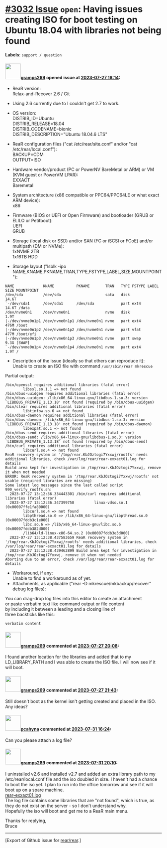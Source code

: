 [\#3032 Issue](https://github.com/rear/rear/issues/3032) `open`: Having issues creating ISO for boot testing on Ubuntu 18.04 with libraries not being found
===========================================================================================================================================================

**Labels**: `support / question`

#### <img src="https://avatars.githubusercontent.com/u/58610550?u=beec1bb4d39fba15d39d70b2aa5b71ee9f6f4242&v=4" width="50">[gramps269](https://github.com/gramps269) opened issue at [2023-07-27 18:14](https://github.com/rear/rear/issues/3032):

-   ReaR version:  
    Relax-and-Recover 2.6 / Git

-   Using 2.6 currently due to I couldn't get 2.7 to work.

-   OS version:  
    DISTRIB\_ID=Ubuntu  
    DISTRIB\_RELEASE=18.04  
    DISTRIB\_CODENAME=bionic  
    DISTRIB\_DESCRIPTION="Ubuntu 18.04.6 LTS"

-   ReaR configuration files ("cat /etc/rear/site.conf" and/or "cat
    /etc/rear/local.conf"):  
    BACKUP=CDM  
    OUTPUT=ISO

-   Hardware vendor/product (PC or PowerNV BareMetal or ARM) or VM (KVM
    guest or PowerVM LPAR):  
    EXXACT  
    Baremetal

-   System architecture (x86 compatible or PPC64/PPC64LE or what exact
    ARM device):  
    x86

-   Firmware (BIOS or UEFI or Open Firmware) and bootloader (GRUB or
    ELILO or Petitboot):  
    UEFI  
    GRUB

-   Storage (local disk or SSD) and/or SAN (FC or iSCSI or FCoE) and/or
    multipath (DM or NVMe):  
    1xNVME 2TB  
    1x16TB HDD

-   Storage layout ("lsblk -ipo
    NAME,KNAME,PKNAME,TRAN,TYPE,FSTYPE,LABEL,SIZE,MOUNTPOINT"):

<!-- -->

    NAME             KNAME          PKNAME       TRAN   TYPE FSTYPE LABEL  SIZE MOUNTPOINT
    /dev/sda         /dev/sda                    sata   disk              14.6T
    `-/dev/sda1      /dev/sda1      /dev/sda            part ext4         14.6T /data
    /dev/nvme0n1     /dev/nvme0n1                nvme   disk               1.9T
    |-/dev/nvme0n1p1 /dev/nvme0n1p1 /dev/nvme0n1 nvme   part ext4          476M /boot
    |-/dev/nvme0n1p2 /dev/nvme0n1p2 /dev/nvme0n1 nvme   part vfat          477M /boot/efi
    |-/dev/nvme0n1p3 /dev/nvme0n1p3 /dev/nvme0n1 nvme   part swap          9.3G [SWAP]
    `-/dev/nvme0n1p4 /dev/nvme0n1p4 /dev/nvme0n1 nvme   part ext4          1.9T /

-   Description of the issue (ideally so that others can reproduce
    it):  
    Unable to create an ISO file with command `/usr/sbin/rear mkrescue`

Partial output:

    /bin/openssl requires additional libraries (fatal error)
            libssl.so.1.1 => not found
    /bin/dbus-uuidgen requires additional libraries (fatal error)
    /bin/dbus-uuidgen: /lib/x86_64-linux-gnu/libdbus-1.so.3: version `LIBDBUS_PRIVATE_1.13.18' not found (required by /bin/dbus-uuidgen)
    /bin/clear requires additional libraries (fatal error)
            libtinfow.so.6 => not found
    /bin/dbus-daemon requires additional libraries (fatal error)
    /bin/dbus-daemon: /lib/x86_64-linux-gnu/libdbus-1.so.3: version `LIBDBUS_PRIVATE_1.13.18' not found (required by /bin/dbus-daemon)
            libexpat.so.1 => not found
    /bin/dbus-send requires additional libraries (fatal error)
    /bin/dbus-send: /lib/x86_64-linux-gnu/libdbus-1.so.3: version `LIBDBUS_PRIVATE_1.13.18' not found (required by /bin/dbus-send)
    /bin/curl requires additional libraries (fatal error)
            libcurl.so.4 => not found
    ReaR recovery system in '/tmp/rear.KbJOztogi7Yxxwj/rootfs' needs additional libraries, check /var/log/rear/rear-exxact01.log for details
    Build area kept for investigation in /tmp/rear.KbJOztogi7Yxxwj, remove it when not needed
    ERROR: ReaR recovery system in '/tmp/rear.KbJOztogi7Yxxwj/rootfs' not usable (required libraries are missing)
    Some latest log messages since the last called script 990_verify_rootfs.sh:
      2023-07-27 13:12:36.334443301 /bin/curl requires additional libraries (fatal error)
      2023-07-27 13:12:36.347399758         linux-vdso.so.1 (0x00007ffe1fa80000)
            libcurl.so.4 => not found
            libpthread.so.0 => /lib/x86_64-linux-gnu/libpthread.so.0 (0x00007fddb3c1e000)
            libc.so.6 => /lib/x86_64-linux-gnu/libc.so.6 (0x00007fddb382d000)
            /lib64/ld-linux-x86-64.so.2 (0x00007fddb3e3d000)
      2023-07-27 13:12:38.437583659 ReaR recovery system in '/tmp/rear.KbJOztogi7Yxxwj/rootfs' needs additional libraries, check /var/log/rear/rear-exxact01.log for details
      2023-07-27 13:12:38.439462899 Build area kept for investigation in /tmp/rear.KbJOztogi7Yxxwj, remove it when not needed
    Aborting due to an error, check /var/log/rear/rear-exxact01.log for details

-   Workaround, if any:  
    Unable to find a workaround as of yet.
-   Attachments, as applicable ("rear -D mkrescue/mkbackup/recover"
    debug log files):

You can drag-drop log files into this editor to create an attachment  
or paste verbatim text like command output or file content  
by including it between a leading and a closing line of  
three backticks like this:

    verbatim content

#### <img src="https://avatars.githubusercontent.com/u/58610550?u=beec1bb4d39fba15d39d70b2aa5b71ee9f6f4242&v=4" width="50">[gramps269](https://github.com/gramps269) commented at [2023-07-27 20:08](https://github.com/rear/rear/issues/3032#issuecomment-1654485181):

I found another location for the libraries and added that to my
LD\_LIBRARY\_PATH and I was able to create the ISO file. I will now see
if it will boot.

#### <img src="https://avatars.githubusercontent.com/u/58610550?u=beec1bb4d39fba15d39d70b2aa5b71ee9f6f4242&v=4" width="50">[gramps269](https://github.com/gramps269) commented at [2023-07-27 21:43](https://github.com/rear/rear/issues/3032#issuecomment-1654625357):

Still doesn't boot as the kernel isn't getting created and placed in the
ISO. Any ideas?

#### <img src="https://avatars.githubusercontent.com/u/26300485?u=9105d243bc9f7ade463a3e52e8dd13fa67837158&v=4" width="50">[pcahyna](https://github.com/pcahyna) commented at [2023-07-31 16:24](https://github.com/rear/rear/issues/3032#issuecomment-1658721598):

Can you please attach a log file?

#### <img src="https://avatars.githubusercontent.com/u/58610550?u=beec1bb4d39fba15d39d70b2aa5b71ee9f6f4242&v=4" width="50">[gramps269](https://github.com/gramps269) commented at [2023-07-31 20:10](https://github.com/rear/rear/issues/3032#issuecomment-1659062013):

I uninstalled v2.6 and installed v2.7 and added an extra library path to
my /etc/rear/local.conf file and the iso doubled in size. I haven't had
a chance to boot the iso yet. I plan to run into the office tomorrow and
see if it will boot up on a spare machine.  
[rear-exxact01.log](https://github.com/rear/rear/files/12221707/rear-exxact01.log)  
The log file contains some libraries that are "not found", which is
true, as they do not exist on the server - so I don't understand why.  
Hopefully the iso will boot and get me to a ReaR main menu.

Thanks for replying,  
Bruce

------------------------------------------------------------------------

\[Export of Github issue for
[rear/rear](https://github.com/rear/rear).\]
